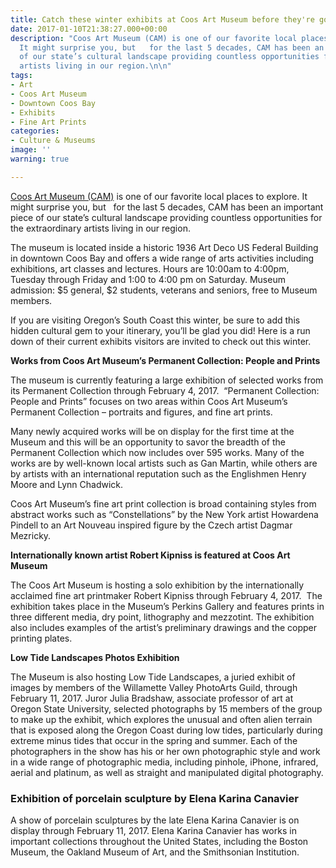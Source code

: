 ```yaml
---
title: Catch these winter exhibits at Coos Art Museum before they're gone!
date: 2017-01-10T21:38:27.000+00:00
description: "Coos Art Museum (CAM) is one of our favorite local places to explore.
  It might surprise you, but   for the last 5 decades, CAM has been an important piece
  of our state’s cultural landscape providing countless opportunities for the extraordinary
  artists living in our region.\n\n"
tags:
- Art
- Coos Art Museum
- Downtown Coos Bay
- Exhibits
- Fine Art Prints
categories:
- Culture & Museums
image: ''
warning: true

---
```

<a href="http://www.coosart.org/" target="_blank">Coos Art Museum (CAM)</a> is one of our favorite local places to explore. It might surprise you, but   for the last 5 decades, CAM has been an important piece of our state’s cultural landscape providing countless opportunities for the extraordinary artists living in our region.

The museum is located inside a historic 1936 Art Deco US Federal Building in downtown Coos Bay and offers a wide range of arts activities including exhibitions, art classes and lectures. Hours are 10:00am to 4:00pm, Tuesday through Friday and 1:00 to 4:00 pm on Saturday. Museum admission: $5 general, $2 students, veterans and seniors, free to Museum members.

If you are visiting Oregon’s South Coast this winter, be sure to add this hidden cultural gem to your itinerary, you’ll be glad you did! Here is a run down of their current exhibits visitors are invited to check out this winter.

**Works from Coos Art Museum’s Permanent Collection: People and Prints**

The museum is currently featuring a large exhibition of selected works from its Permanent Collection through February 4, 2017.  “Permanent Collection: People and Prints” focuses on two areas within Coos Art Museum’s Permanent Collection – portraits and figures, and fine art prints.

Many newly acquired works will be on display for the first time at the Museum and this will be an opportunity to savor the breadth of the Permanent Collection which now includes over 595 works. Many of the works are by well-known local artists such as Gan Martin, while others are by artists with an international reputation such as the Englishmen Henry Moore and Lynn Chadwick.

Coos Art Museum’s fine art print collection is broad containing styles from abstract works such as “Constellations” by the New York artist Howardena Pindell to an Art Nouveau inspired figure by the Czech artist Dagmar Mezricky. 

**Internationally known artist Robert Kipniss is featured at Coos Art Museum**

The Coos Art Museum is hosting a solo exhibition by the internationally acclaimed fine art printmaker Robert Kipniss through February 4, 2017.  The exhibition takes place in the Museum’s Perkins Gallery and features prints in three different media, dry point, lithography and mezzotint. The exhibition also includes examples of the artist’s preliminary drawings and the copper printing plates.

**Low Tide Landscapes Photos Exhibition**

The Museum is also hosting Low Tide Landscapes, a juried exhibit of images by members of the Willamette Valley PhotoArts Guild, through February 11, 2017. Juror Julia Bradshaw, associate professor of art at Oregon State University, selected photographs by 15 members of the group to make up the exhibit, which explores the unusual and often alien terrain that is exposed along the Oregon Coast during low tides, particularly during extreme minus tides that occur in the spring and summer. Each of the photographers in the show has his or her own photographic style and work in a wide range of photographic media, including pinhole, iPhone, infrared, aerial and platinum, as well as straight and manipulated digital photography.

### Exhibition of porcelain sculpture by Elena Karina Canavier

A show of porcelain sculptures by the late Elena Karina Canavier is on display through February 11, 2017. Elena Karina Canavier has works in important collections throughout the United States, including the Boston Museum, the Oakland Museum of Art, and the Smithsonian Institution.